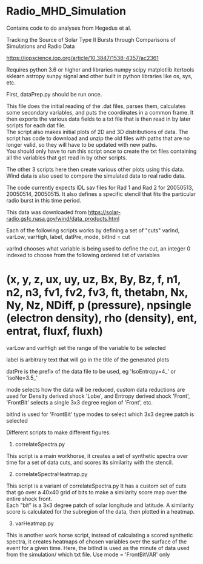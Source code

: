 # Radio_MHD_Simulation

Contains code to do analyses from Hegedus et al.

Tracking the Source of Solar Type II Bursts through Comparisons of Simulations and Radio Data

https://iopscience.iop.org/article/10.3847/1538-4357/ac2361

Requires python 3.6 or higher and libraries
numpy
scipy
matplotlib
itertools
sklearn
astropy
sunpy
signal
and other built in python libraries like os, sys, etc.

First, dataPrep.py should be run once.

This file does the initial reading of the .dat files, parses them, calculates some secondary variables, and puts the coordinates in a common frame.
It then exports the various data fields to a txt file that is then read in by later scripts for each dat file.  
The script also makes initial plots of 2D and 3D distributions of data.  The script has code to download and unzip the old files with paths that are no longer valid, 
so they will have to be updated with new paths.  
You should only have to run this script once to create the txt files containing all the variables that get read in by other scripts. 

The other 3 scripts here then create various other plots using this data.
Wind data is also used to compare the simulated data to real radio data.  

The code currently expects IDL sav files for Rad 1 and Rad 2 for 20050513, 20050514, 20050515.  It also defines a specific stencil that fits the particular radio burst
in this time period.

This data was downloaded from
https://solar-radio.gsfc.nasa.gov/wind/data_products.html

Each of the following scripts works by defining a set of "cuts"
varInd, varLow, varHigh, label, datPre, mode, bitInd = cut

varInd chooses what variable is being used to define the cut, an integer 0 indexed to choose from the following ordered list of variables
# (x, y, z, ux, uy, uz, Bx, By, Bz, f, n1, n2, n3, fv1, fv2, fv3, ft, thetabn, Nx, Ny, Nz, NDiff, p (pressure), npsingle (electron density), rho (density), ent, entrat, fluxf, fluxh)

varLow and varHigh set the range of the variable to be selected

label is arbitrary text that will go in the title of the generated plots

datPre is the prefix of the data file to be used, eg 'IsoEntropy=4_' or 'isoNe=3.5_'

mode selects how the data will be reduced, custom data reductions are used for Density derived shock 'Lobe', and Entropy derived shock 'Front', 
'FrontBit' selects a single 3x3 degree region of 'Front', etc.

bitInd is used for 'FrontBit' type modes to select which 3x3 degree patch is selected

Different scripts to make different figures:

1. correlateSpectra.py

This script is a main workhorse, it creates a set of synthetic spectra over time for a set of data cuts, and scores its similarity with the stencil.

2. correlateSpectraHeatmap.py

This script is a variant of correlateSpectra.py
It has a custom set of cuts that go over a 40x40 grid of bits to make a similarity score map over the entire shock front.  
Each "bit" is a 3x3 degree patch of solar longitude and latitude.  A similarity score is calculated for the subregion of the data, then plotted in a heatmap.

3. varHeatmap.py

This is another work horse script, instead of calculating a scored synthetic spectra, it creates
heatmaps of chosen variables over the surface of the event for a given time.  Here, the bitInd is used as the minute of data used from the simulation/ which txt file.
Use mode = 'FrontBitVAR' only
